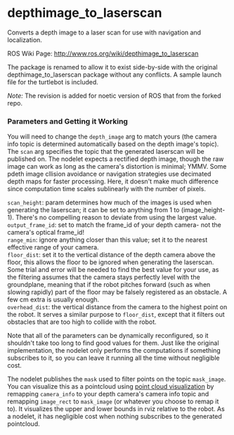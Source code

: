 depthimage_to_laserscan
=======================

Converts a depth image to a laser scan for use with navigation and localization.

ROS Wiki Page:
http://www.ros.org/wiki/depthimage_to_laserscan

The package is renamed to allow it to exist side-by-side with the original depthimage_to_laserscan package without any conflicts. A sample launch file for the turtlebot is included.

*Note:*
The revision is added for noetic version of ROS that from the forked repo.

### Parameters and Getting it Working

You will need to change the `depth_image` arg to match yours (the camera info topic is determined automatically based on the depth image's topic). The `scan` arg specifies the topic that the generated laserscan will be published on. The nodelet expects a rectified depth image, though the raw image can work as long as the camera's distortion is minimal; YMMV. Some pdeth image cllision avoidance or navigation strategies use decimated depth maps for faster processing. Here, it doesn't make much difference since computation time scales sublinearly with the number of pixels.

`scan_height`: param determines how much of the images is used when generating the laserscan; it can be set  to anything from 1 to (image_height-1). There's no compelling reason to deviate from using the largest value. <BR>
`output_frame_id`: set to match the frame_id of your depth camera- not the camera's optical frame_id! <BR>
`range_min`: ignore anything closer than this value; set it to the nearest effective range of your camera. <BR>
`floor_dist`: set it to the vertical distance of the depth camera above the floor, this allows the floor to be ignored when generating the laserscan. 
Some trial and error will be needed to find the best value for your use, as the filtering assumes that the camera stays perfectly level with the groundplane, meaning that if the robot pitches forward (such as when slowing rapidly) part of the floor may be falsely registered as an obstacle. A few cm extra is usually enough. <BR>
`overhead_dist`: the vertical distance from the camera to the highest point on the robot. It serves a similar purpose to `floor_dist`, except that it filters out obstacles that are too high to collide with the robot.

Note that all of the parameters can be dynamically reconfigured, so it shouldn't take too long to find good values for them.
Just like the original implementation, the nodelet only performs the computations if something subscribes to it, so you can leave it running all the time without negligible cost.

The nodelet publishes the `mask` used to filter points on the topic `mask_image`.  You can visualize this as a pointcloud using [point cloud visualization](http://wiki.ros.org/depth_image_proc#depth_image_proc.2Fpoint_cloud_xyz) by remapping `camera_info` to your depth camera's camera info topic and remapping `image_rect` to `mask_image` (or whatever you choose to remap it to). It visualizes the upper and lower bounds in rviz relative to the robot. As a nodelet, it has negligible cost when nothing subscribes to the generated pointcloud.
